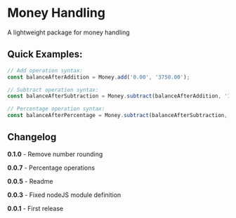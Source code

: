 # Money Handling

A lightweight package for money handling

## Quick Examples:

```javascript
// Add operation syntax:
const balanceAfterAddition = Money.add('0.00', '3750.00');

// Subtract operation syntax:
const balanceAfterSubtraction = Money.subtract(balanceAfterAddition, '1000.00');

// Percentage operation syntax:
const balanceAfterPercentage = Money.subtract(balanceAfterSubtraction, '10.00%');
```

## Changelog

**0.1.0** - Remove number rounding

**0.0.7** - Percentage operations

**0.0.5** - Readme

**0.0.3** - Fixed nodeJS module definition

**0.0.1** - First release